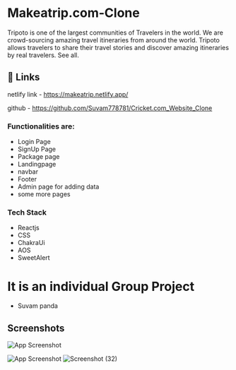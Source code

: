 
# Makeatrip.com-Clone

Tripoto is one of the largest communities of Travelers in the world. We are crowd-sourcing amazing travel itineraries from around the world. Tripoto allows travelers to share their travel stories and discover amazing itineraries by real travelers. See all.

## 🔗 Links
netlify link - https://makeatrip.netlify.app/

github - https://github.com/Suvam778781/Cricket.com_Website_Clone



### Functionalities are:

* Login Page
* SignUp Page
* Package page
* Landingpage
* navbar
* Footer
* Admin page for adding data
* some more pages


### Tech Stack

* Reactjs
* CSS
* ChakraUi
* AOS
* SweetAlert

# It is an individual Group Project 

 * Suvam panda



## Screenshots

![App Screenshot](https://i.ibb.co/rkmCd2Z/2022-12-11-6.png(1035).png?raw=true)

![App Screenshot](https://i.ibb.co/FY3mbB0/2022-12-11-7.png(1036).png?raw=true)
![Screenshot (32)](https://i.ibb.co/2PDdF4S/2022-12-11-8.png(1037).png?raw=true)







